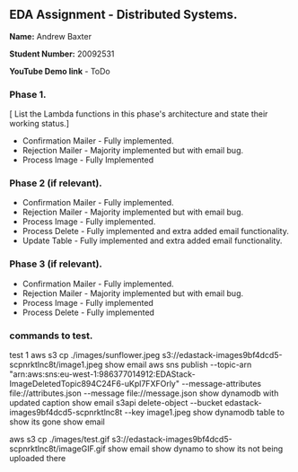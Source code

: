 ## EDA Assignment - Distributed Systems.

__Name:__ Andrew Baxter

__Student Number:__ 20092531

__YouTube Demo link__ - ToDo

### Phase 1.

[ List the Lambda functions in this phase's architecture and state their working status.]

+ Confirmation Mailer - Fully implemented.
+ Rejection Mailer - Majority implemented but with email bug.
+ Process Image - Fully Implemented

### Phase 2 (if relevant).

+ Confirmation Mailer - Fully implemented.
+ Rejection Mailer - Majority implemented but with email bug.
+ Process Image - Fully implemented.
+ Process Delete - Fully implemented and extra added email functionality.
+ Update Table - Fully implemented and extra added email functionality.

### Phase 3 (if relevant).

+ Confirmation Mailer - Fully implemented.
+ Rejection Mailer - Majority implemented but with email bug.
+ Process Image - Fully implemented
+ Process Delete - Fully implemented

### commands to test.

test 1
aws s3 cp ./images/sunflower.jpeg  s3://edastack-images9bf4dcd5-scpnrktlnc8t/image1.jpeg
show email
aws sns publish --topic-arn "arn:aws:sns:eu-west-1:986377014912:EDAStack-ImageDeletedTopic894C24F6-uKpl7FXFOrly" --message-attributes file://attributes.json --message file://message.json
show dynamodb with updated caption
show email
s3api delete-object --bucket edastack-images9bf4dcd5-scpnrktlnc8t --key image1.jpeg
show dynamodb table to show its gone
show email

aws s3 cp ./images/test.gif  s3://edastack-images9bf4dcd5-scpnrktlnc8t/imageGIF.gif
show email 
show dynamo to show its not being uploaded there



